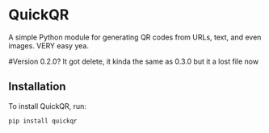 # QuickQR

A simple Python module for generating QR codes from URLs, text, and even images. VERY easy yea.

#Version 0.2.0?
 It got delete, it kinda the same as 0.3.0 but it a lost file now

## Installation

To install QuickQR, run:

```bash
pip install quickqr

